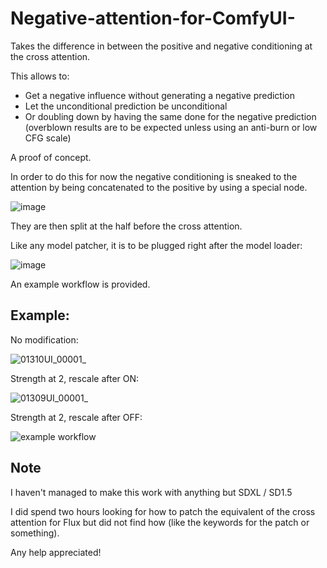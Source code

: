 # Negative-attention-for-ComfyUI-
Takes the difference in between the positive and negative conditioning at the cross attention.

This allows to:

- Get a negative influence without generating a negative prediction
- Let the unconditional prediction be unconditional
- Or doubling down by having the same done for the negative prediction (overblown results are to be expected unless using an anti-burn or low CFG scale)

A proof of concept.

In order to do this for now the negative conditioning is sneaked to the attention by being concatenated to the positive by using a special node.

![image](https://github.com/user-attachments/assets/c43caf96-8f43-4c1c-8813-9a70a646f3cd)

They are then split at the half before the cross attention.

Like any model patcher, it is to be plugged right after the model loader:

![image](https://github.com/user-attachments/assets/a27d9796-e563-4661-985e-4ee53c37ebb0)

An example workflow is provided.

## Example:

No modification:

![01310UI_00001_](https://github.com/user-attachments/assets/3927dd41-6c05-4f4f-92cb-50511755f6f0)

Strength at 2, rescale after ON:

![01309UI_00001_](https://github.com/user-attachments/assets/55badabe-b9e5-4cb5-a8df-93f0f320d6bb)

Strength at 2, rescale after OFF:

![example workflow](https://github.com/user-attachments/assets/e06fea9a-0d89-429a-8292-c432ae5efa05)


## Note

I haven't managed to make this work with anything but SDXL / SD1.5

I did spend two hours looking for how to patch the equivalent of the cross attention for Flux but did not find how (like the keywords for the patch or something).

Any help appreciated!
